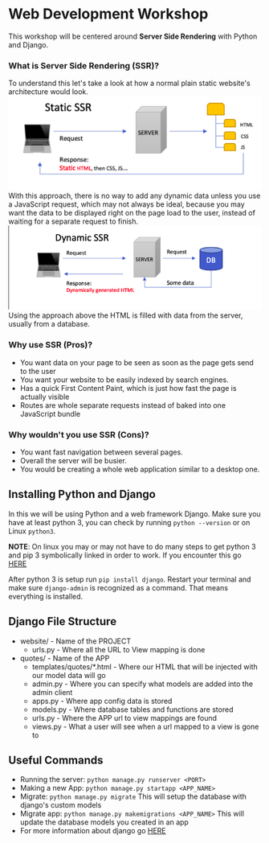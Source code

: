 
# Web Development Workshop
This workshop will be centered around **Server Side Rendering** with Python and Django.
### What is Server Side Rendering (SSR)?
To understand this let's take a look at how a normal plain static website's architecture would look.
![static](imgs/static.png)
With this approach, there is no way to add any dynamic data unless you use a JavaScript request, which may not always be ideal, because you may want the data to be displayed right on the page load to the user, instead of waiting for a separate request to finish.
![ssr](imgs/ssr.png)
Using the approach above the HTML is filled with data from the server, usually from a database.
### Why use SSR (Pros)?
- You want data on your page to be seen as soon as the page gets send to the user
- You want your website to be easily indexed by search engines.
- Has a quick First Content Paint, which is just how fast the page is actually visible
- Routes are whole separate requests instead of baked into one JavaScript bundle
### Why wouldn't you use SSR (Cons)?
- You want fast navigation between several pages.
- Overall the server will be busier.
- You would be creating a whole web application similar to a desktop one.
## Installing Python and Django
In this we will be using Python and a web framework Django. Make sure you have at least python 3, you can check by running `python --version` or on Linux `python3`. 

**NOTE**: On linux you may or may not have to do many steps to get python 3 and pip 3 symbolically linked in order to work. If you encounter this go [HERE](https://www.howtoforge.com/tutorial/how-to-install-django-on-ubuntu/)

After python 3 is setup run `pip install django`. Restart your terminal and make sure `django-admin` is recognized as a command. That means everything is installed. 

## Django File Structure
- website/ - Name of the PROJECT 
	- urls<span></span>.py - Where all the URL to View mapping is done
- quotes/ - Name of the APP
	- templates/quotes/*.html - Where our HTML that will be injected with our model data will go
	- admin<span></span>.py - Where you can specify what models are added into the admin client
	- apps<span></span>.py - Where app config data is stored 
	- models<span></span>.py - Where database tables and functions are stored
	- urls<span></span>.py - Where the APP url to view mappings are found
	- views<span></span>.py - What a user will see when a url mapped to a view is gone to
## Useful Commands
- Running the server: `python manage.py runserver <PORT>`
- Making a new App: `python manage.py startapp <APP_NAME>`
- Migrate: `python manage.py migrate` This will setup the database with django's custom models
- Migrate app: `python manage.py makemigrations <APP_NAME>` This will update the database models you created in an app
- For more information about django go [HERE](https://www.djangoproject.com/start/)



